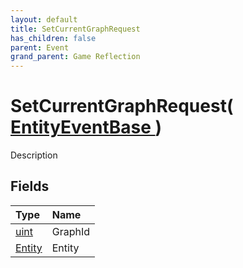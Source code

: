 ```yaml
---
layout: default
title: SetCurrentGraphRequest
has_children: false
parent: Event
grand_parent: Game Reflection
---
```

# SetCurrentGraphRequest( [ EntityEventBase ](/docs/game-reflection/events/entity_event_base) )
Description 

## Fields

| Type | Name |
|:-------------|:--------------|
| [uint](/docs/game-reflection/components/uint) | GraphId |
| [Entity](/docs/game-reflection/classes/entity) | Entity |

